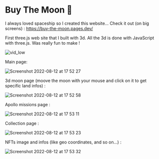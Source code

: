 # Buy The Moon 🚀

I always loved spaceship so I created this website... Check it out (on big screens) : https://buy-the-moon.pages.dev/

First three.js web site that I built with 3d. All the 3d is done with JavaScript with three.js. Was really fun to make !

![vid_low](https://user-images.githubusercontent.com/59390256/184400712-e2ca248f-4af0-424f-a65d-63cd752e9ecd.gif)

Main page:

![Screenshot 2022-08-12 at 17 52 27](https://user-images.githubusercontent.com/59390256/184394974-c3566d02-1e15-43cc-ad69-296dbc5118b7.png)


3d moon page (moove the moon with your mouse and click on it to get specific land infos) :

![Screenshot 2022-08-12 at 17 52 58](https://user-images.githubusercontent.com/59390256/184395020-a99ca7e3-8095-4a9b-9fd5-e2905b00c5d3.png)


Apollo missions page :

![Screenshot 2022-08-12 at 17 53 11](https://user-images.githubusercontent.com/59390256/184395182-b7e8cd83-5871-41ab-86fe-50b263899819.png)


Collection page :

![Screenshot 2022-08-12 at 17 53 23](https://user-images.githubusercontent.com/59390256/184395273-758c09f0-3e41-4cf4-b9f1-b20312145671.png)


NFTs image and infos (like geo coordinates, and so on...) :

![Screenshot 2022-08-12 at 17 53 32](https://user-images.githubusercontent.com/59390256/184395325-1f09adbc-6437-457e-9b77-06624aa4e892.png)
